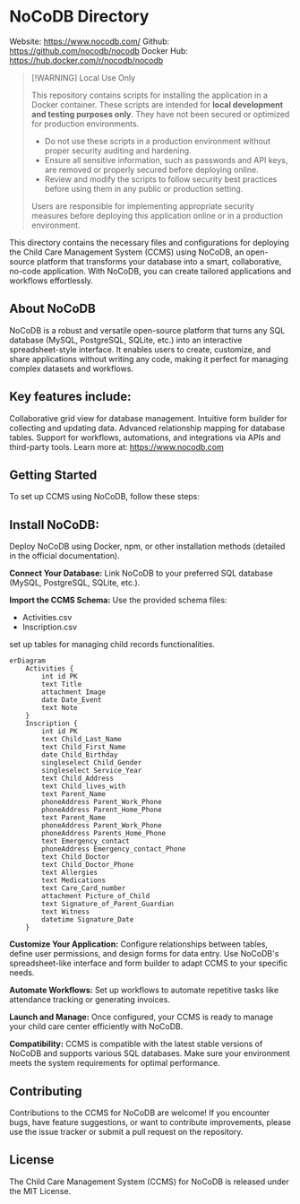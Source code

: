 # NoCoDB Directory

Website: https://www.nocodb.com/
Github: https://github.com/nocodb/nocodb
Docker Hub: https://hub.docker.com/r/nocodb/nocodb

> [!WARNING] Local Use Only
> 
> This repository contains scripts for installing the application in a Docker container. These scripts are intended for **local development and testing purposes only**. They have not been secured or optimized for production environments.
> 
> - Do not use these scripts in a production environment without proper security auditing and hardening.
> - Ensure all sensitive information, such as passwords and API keys, are removed or properly secured before deploying online.
> - Review and modify the scripts to follow security best practices before using them in any public or production setting.
> 
> Users are responsible for implementing appropriate security measures before deploying this application online or in a production environment.

This directory contains the necessary files and configurations for deploying the Child Care Management System (CCMS) using NoCoDB, an open-source platform that transforms your database into a smart, collaborative, no-code application. With NoCoDB, you can create tailored applications and workflows effortlessly.

## About NoCoDB
NoCoDB is a robust and versatile open-source platform that turns any SQL database (MySQL, PostgreSQL, SQLite, etc.) into an interactive spreadsheet-style interface. It enables users to create, customize, and share applications without writing any code, making it perfect for managing complex datasets and workflows.

## Key features include:
Collaborative grid view for database management.
Intuitive form builder for collecting and updating data.
Advanced relationship mapping for database tables.
Support for workflows, automations, and integrations via APIs and third-party tools.
Learn more at: https://www.nocodb.com

## Getting Started
To set up CCMS using NoCoDB, follow these steps:

## Install NoCoDB:
Deploy NoCoDB using Docker, npm, or other installation methods (detailed in the official documentation).

**Connect Your Database:** Link NoCoDB to your preferred SQL database (MySQL, PostgreSQL, SQLite, etc.).

**Import the CCMS Schema:** Use the provided schema files:

- Activities.csv
- Inscription.csv

set up tables for managing child records functionalities.

```mermaid
erDiagram
    Activities {
        int id PK
        text Title
        attachment Image
        date Date_Event
        text Note
    }
    Inscription {
        int id PK
        text Child_Last_Name
        text Child_First_Name       
        date Child_Birthday
        singleselect Child_Gender
        singleselect Service_Year
        text Child_Address
        text Child_lives_with
        text Parent_Name
        phoneAddress Parent_Work_Phone
        phoneAddress Parent_Home_Phone
        text Parent_Name
        phoneAddress Parent_Work_Phone
        phoneAddress Parents_Home_Phone
        text Emergency_contact
        phoneAddress Emergency_contact_Phone
        text Child_Doctor
        text Child_Doctor_Phone
        text Allergies
        text Medications
        text Care_Card_number
        attachment Picture_of_Child
        text Signature_of_Parent_Guardian
        text Witness
        datetime Signature_Date
    }
```


**Customize Your Application:** Configure relationships between tables, define user permissions, and design forms for data entry.
Use NoCoDB's spreadsheet-like interface and form builder to adapt CCMS to your specific needs.

**Automate Workflows:** Set up workflows to automate repetitive tasks like attendance tracking or generating invoices.

**Launch and Manage:** Once configured, your CCMS is ready to manage your child care center efficiently with NoCoDB.

**Compatibility:** CCMS is compatible with the latest stable versions of NoCoDB and supports various SQL databases. Make sure your environment meets the system requirements for optimal performance.

## Contributing
Contributions to the CCMS for NoCoDB are welcome! If you encounter bugs, have feature suggestions, or want to contribute improvements, please use the issue tracker or submit a pull request on the repository.

## License
The Child Care Management System (CCMS) for NoCoDB is released under the MIT License.

